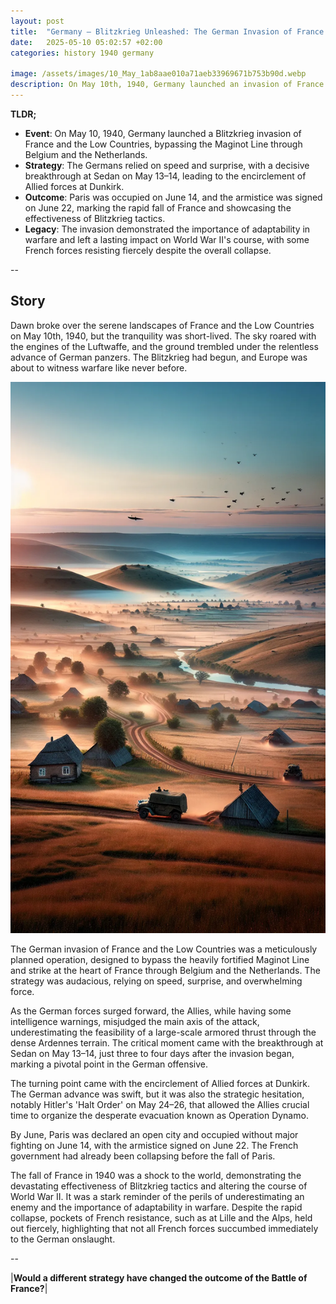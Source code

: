 ```yaml
---
layout: post
title:  "Germany – Blitzkrieg Unleashed: The German Invasion of France - 1940"
date:   2025-05-10 05:02:57 +02:00
categories: history 1940 germany

image: /assets/images/10_May_1ab8aae010a71aeb33969671b753b90d.webp
description: On May 10th, 1940, Germany launched an invasion of France and the Low Countries during World War II, marking the beginning of the Battle of France.
---
```


**TLDR;**
- **Event**: On May 10, 1940, Germany launched a Blitzkrieg invasion of France and the Low Countries, bypassing the Maginot Line through Belgium and the Netherlands.
- **Strategy**: The Germans relied on speed and surprise, with a decisive breakthrough at Sedan on May 13–14, leading to the encirclement of Allied forces at Dunkirk.
- **Outcome**: Paris was occupied on June 14, and the armistice was signed on June 22, marking the rapid fall of France and showcasing the effectiveness of Blitzkrieg tactics.
- **Legacy**: The invasion demonstrated the importance of adaptability in warfare and left a lasting impact on World War II's course, with some French forces resisting fiercely despite the overall collapse.

--


## Story
Dawn broke over the serene landscapes of France and the Low Countries on May 10th, 1940, but the tranquility was short-lived. The sky roared with the engines of the Luftwaffe, and the ground trembled under the relentless advance of German panzers. The Blitzkrieg had begun, and Europe was about to witness warfare like never before.

![Image](/assets/images/10_May_1ab8aae010a71aeb33969671b753b90d.webp)

The German invasion of France and the Low Countries was a meticulously planned operation, designed to bypass the heavily fortified Maginot Line and strike at the heart of France through Belgium and the Netherlands. The strategy was audacious, relying on speed, surprise, and overwhelming force.

As the German forces surged forward, the Allies, while having some intelligence warnings, misjudged the main axis of the attack, underestimating the feasibility of a large-scale armored thrust through the dense Ardennes terrain. The critical moment came with the breakthrough at Sedan on May 13–14, just three to four days after the invasion began, marking a pivotal point in the German offensive.

The turning point came with the encirclement of Allied forces at Dunkirk. The German advance was swift, but it was also the strategic hesitation, notably Hitler's 'Halt Order' on May 24–26, that allowed the Allies crucial time to organize the desperate evacuation known as Operation Dynamo.

By June, Paris was declared an open city and occupied without major fighting on June 14, with the armistice signed on June 22. The French government had already been collapsing before the fall of Paris.

The fall of France in 1940 was a shock to the world, demonstrating the devastating effectiveness of Blitzkrieg tactics and altering the course of World War II. It was a stark reminder of the perils of underestimating an enemy and the importance of adaptability in warfare. Despite the rapid collapse, pockets of French resistance, such as at Lille and the Alps, held out fiercely, highlighting that not all French forces succumbed immediately to the German onslaught.


--

|**Would a different strategy have changed the outcome of the Battle of France?**|

